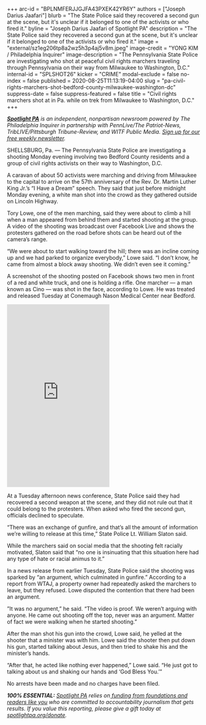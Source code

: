 +++
arc-id = "BPLNMFERJJGJFA43PXEK42YR6Y"
authors = ["Joseph Darius Jaafari"]
blurb = "The State Police said they recovered a second gun at the scene, but it's unclear if it belonged to one of the activists or who fired it."
byline = "Joseph Darius Jaafari of Spotlight PA"
description = "The State Police said they recovered a second gun at the scene, but it's unclear if it belonged to one of the activists or who fired it."
image = "external/sz1eg206tp8a2wz5h3p4aj5v8m.jpeg"
image-credit = "YONG KIM / Philadelphia Inquirer"
image-description = "The Pennsylvania State Police are investigating who shot at peaceful civil rights marchers traveling through Pennsylvania on their way from Milwaukee to Washington, D.C."
internal-id = "SPLSHOT26"
kicker = "CRIME"
modal-exclude = false
no-index = false
published = 2020-08-25T11:13:19-04:00
slug = "pa-civil-rights-marchers-shot-bedford-county-milwaukee-washington-dc"
suppress-date = false
suppress-featured = false
title = "Civil rights marchers shot at in Pa. while on trek from Milwaukee to Washington, D.C."
+++

<a href="https://www.spotlightpa.org/"><i><b>Spotlight PA</b></i></a><i> is an independent, nonpartisan newsroom powered by The Philadelphia Inquirer in partnership with PennLive/The Patriot-News, TribLIVE/Pittsburgh Tribune-Review, and WITF Public Media. </i><a href="https://www.spotlightpa.org/newsletters"><i>Sign up for our free weekly newsletter</i></a><i>.</i>

SHELLSBURG, Pa. –– The Pennsylvania State Police are investigating a shooting Monday evening involving two Bedford County residents and a group of civil rights activists on their way to Washington, D.C.

A caravan of about 50 activists were marching and driving from Milwaukee to the capital to arrive on the 57th anniversary of the Rev. Dr. Martin Luther King Jr.’s “I Have a Dream” speech. They said that just before midnight Monday evening, a white man shot into the crowd as they gathered outside on Lincoln Highway.

Tory Lowe, one of the men marching, said they were about to climb a hill when a man appeared from behind them and started shooting at the group. A video of the shooting was broadcast over Facebook Live and shows the protesters gathered on the road before shots can be heard out of the camera’s range.

“We were about to start walking toward the hill; there was an incline coming up and we had parked to organize everybody,” Lowe said. “I don’t know, he came from almost a block away shooting. We didn’t even see it coming.”

A screenshot of the shooting posted on Facebook shows two men in front of a red and white truck, and one is holding a rifle. One marcher — a man known as Cino — was shot in the face, according to Lowe. He was treated and released Tuesday at Conemaugh Nason Medical Center near Bedford.

<iframe src="https://www.facebook.com/plugins/video.php?href=https%3A%2F%2Fwww.facebook.com%2Ftory.lowe1%2Fvideos%2F10220699953541682%2F&show_text=0&width=267" width="267" height="476" style="border:none;overflow:hidden" scrolling="no" frameborder="0" allowTransparency="true" allowFullScreen="true"></iframe>

At a Tuesday afternoon news conference, State Police said they had recovered a second weapon at the scene, and they did not rule out that it could belong to the protesters. When asked who fired the second gun, officials declined to speculate.

“There was an exchange of gunfire, and that’s all the amount of information we’re willing to release at this time,” State Police Lt. William Slaton said.

While the marchers said on social media that the shooting felt racially motivated, Slaton said that “no one is insinuating that this situation here had any type of hate or racial animus to it.”

In a news release from earlier Tuesday, State Police said the shooting was sparked by “an argument, which culminated in gunfire.” According to a report from WTAJ, a property owner had repeatedly asked the marchers to leave, but they refused. Lowe disputed the contention that there had been an argument.

”It was no argument,” he said. “The video is proof. We weren’t arguing with anyone. He came out shooting off the top, never was an argument. Matter of fact we were walking when he started shooting.”

After the man shot his gun into the crowd, Lowe said, he yelled at the shooter that a minister was with him. Lowe said the shooter then put down his gun, started talking about Jesus, and then tried to shake his and the minister’s hands.

“After that, he acted like nothing ever happened,” Lowe said. “He just got to talking about us and shaking our hands and ‘God Bless You.’”

No arrests have been made and no charges have been filed.

<i><b>100% ESSENTIAL:</b></i> <a href="https://www.spotlightpa.org/"><i>Spotlight PA</i></a><i> relies on</i><a href="https://www.spotlightpa.org/support"><i> funding from foundations and readers like you</i></a><i> who are committed to accountability journalism that gets results. If you value this reporting, please give a gift today at </i><a href="https://www.spotlightpa.org/donate"><i>spotlightpa.org/donate</i></a><i>.</i>
